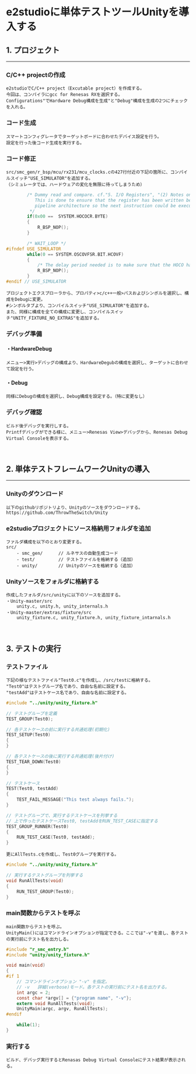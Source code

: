 # e2studioに単体テストツールUnityを導入する

## 1. プロジェクト
---
### C/C++ projectの作成
    e2studioでC/C++ project（Excutable project）を作成する。
    今回は、コンパイラにgcc for Renesas RXを選択する。
    Configurations"でHardware Debug構成を生成"と"Debug"構成を生成の2つにチェックを入れる。

### コード生成
    スマートコンフィグレータでターゲットボードに合わせたデバイス設定を行う。
    設定を行った後コード生成を実行する。

### コード修正
    src/smc_gen/r_bsp/mcu/rx231/mcu_clocks.cの427行付近の下記の箇所に、コンパイルスイッチ"USE_SIMULATOR"を追加する。
    （シミュレータでは、ハードウェアの変化を無限に待ってしまうため）
```c
        /* Dummy read and compare. cf."5. I/O Registers", "(2) Notes on writing to I/O registers" in User's manual.
           This is done to ensure that the register has been written before the next register access. The RX has a 
           pipeline architecture so the next instruction could be executed before the previous write had finished.
         */
        if(0x00 ==  SYSTEM.HOCOCR.BYTE)
        {
            R_BSP_NOP();
        }

        /* WAIT_LOOP */
#ifndef USE_SIMULATOR
        while(0 == SYSTEM.OSCOVFSR.BIT.HCOVF)
        {
            /* The delay period needed is to make sure that the HOCO has stabilized. */
            R_BSP_NOP();
        }
#endif // USE_SIMULATOR
```
    プロジェクトエクスプローラから、プロパティ>c/c++一般>パスおよびシンボルを選択し、構成をDebugに変更。
    #シンボルタブより、コンパイルスイッチ"USE_SIMULATOR"を追加する。
    また、同様に構成を全ての構成に変更し、コンパイルスイッチ"UNITY_FIXTURE_NO_EXTRAS"を追加する。

### デバッグ準備
#### ・HardwareDebug
    メニュー>実行>デバッグの構成より、HardwareDegubの構成を選択し、ターゲットに合わせて設定を行う。
#### ・Debug
    同様にDebugの構成を選択し、Debug構成を設定する。（特に変更なし）

### デバッグ確認
    ビルド後デバッグを実行しする。
    Printfデバッグができる様に、メニュー>Renesas View>デバッグから、Renesas Debug Virtual Consoleを表示する。
<br>

## 2. 単体テストフレームワークUnityの導入
---
### Unityのダウンロード
    以下のgithubリポジトリより、Unityのソースをダウンロードする。
    https://github.com/ThrowTheSwitch/Unity

### e2studioプロジェクトにソース格納用フォルダを追加
    ファルダ構成を以下のとおり変更する。
    src/
        - smc_gen/      // ルネサスの自動生成コード
        - test/         // テストファイルを格納する（追加）
        - unity/        // Unityのソースを格納する（追加）

### Unityソースをフォルダに格納する
    作成したフォルダ/src/unityに以下のソースを追加する。
    ・Unity-master/src
        unity.c, unity.h, unity_internals.h
    ・Unity-master/extras/fixture/src
        unity_fixture.c, unity_fixture.h, unity_fixture_intarnals.h
<br>

## 3. テストの実行
### テストファイル
    下記の様なテストファイル"Test0.c"を作成し、/src/testに格納する。
    "Test0"はテストグループ名であり、自由な名前に設定する。
    "testAdd"はテストケース名であり、自由な名前に設定する。
```c : Test0.c
#include "../unity/unity_fixture.h"

// テストグループを定義
TEST_GROUP(Test0);

// 各テストケースの前に実行する共通処理(初期化)
TEST_SETUP(Test0)
{
}

// 各テストケースの後に実行する共通処理(後片付け)
TEST_TEAR_DOWN(Test0)
{
}

// テストケース
TEST(Test0, testAdd)
{
    TEST_FAIL_MESSAGE("This test always fails.");
}

// テストグループで、実行するテストケースを列挙する
// 上で作ったテストケースTest0, testAddをRUN_TEST_CASEに指定する
TEST_GROUP_RUNNER(Test0)
{
    RUN_TEST_CASE(Test0, testAdd);
}
```
    更にAllTests.cを作成し、Test0グループを実行する。
```c : AllTests.c
#include "../unity/unity_fixture.h"

// 実行するテストグループを列挙する
void RunAllTests(void)
{
    RUN_TEST_GROUP(Test0);
}
```

### main関数からテストを呼ぶ
    main関数からテストを呼ぶ。
    UnityMain()にはコマンドラインオプションが指定できる。ここでは"-v"を渡し、各テストの実行前にテスト名を出力しる。
```c
#include "r_smc_entry.h"
#include "unity/unity_fixture.h"

void main(void)
{
#if 1
    // コマンドラインオプション "-v" を指定。
    // -v   詳細(verbose)モード。各テストの実行前にテスト名を出力する。
    int argc = 2;
    const char *argv[] = {"program name", "-v"};
    extern void RunAllTests(void);
    UnityMain(argc, argv, RunAllTests);
#endif

    while(1);
}
```

### 実行する
    ビルド、デバッグ実行するとRenasas Debug Virtual Consoleにテスト結果が表示される。
